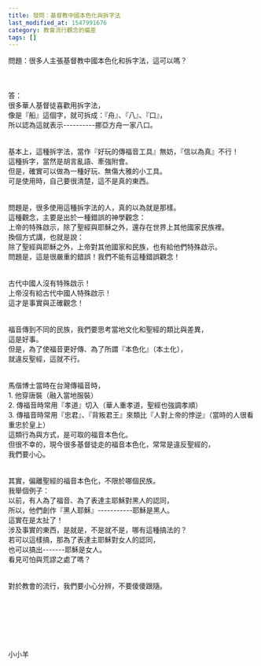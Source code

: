 ```yaml
---
title: 發問：基督教中國本色化與拆字法
last_modified_at: 1547991676
category: 教會流行觀念的偏差
tags: []
---
```


問題：很多人主張基督教中國本色化和拆字法，這可以嗎？<br><br><!--more--><br><br>答：<br>很多華人基督徒喜歡用拆字法，<br>像是『船』這個字，就可拆成：『舟』、『八』、『口』，<br>所以認為這就表示----------挪亞方舟一家八口。<br><br><br>基本上，這種拆字法，當作『好玩的傳福音工具』無妨，『信以為真』不行！<br>這種拆字，當然是胡言亂語、牽強附會。<br>但是，確實可以做為一種好玩、無傷大雅的小工具。<br>可是使用時，自己要很清楚，這不是真的東西。<br> <br><br>問題是，很多使用這種拆字法的人，真的以為就是那樣。<br>這種觀念，主要是出於一種錯誤的神學觀念：<br>上帝的特殊啟示，除了聖經與耶穌之外，還存在世界上其他國家民族裡。<br>換個方式講，也就是說：<br>除了聖經與耶穌之外，上帝對其他國家和民族，也有給他們特殊啟示。<br>問題是，這是很嚴重的錯誤！我們不能有這種錯誤觀念！<br> <br><br>古代中國人沒有特殊啟示！<br>上帝沒有給古代中國人特殊啟示！<br>這才是事實與正確觀念！<br><br><br>福音傳到不同的民族，我們要思考當地文化和聖經的類比與差異，<br>這是好事。<br>但是，為了使福音更好傳、為了所謂『本色化』（本土化），<br>就違反聖經，這就不行。<br><br><br>馬偕博士當時在台灣傳福音時，<br>1.	他穿唐裝（融入當地服裝）<br>2.	傳福音時常用『孝道』切入（華人重孝道，聖經也強調孝順）<br>3.	傳福音時常用『忠君』、『背叛君王』來類比『人對上帝的悖逆』（當時的人很看重忠於皇上）<br>這類行為與方式，是可取的福音本色化。<br>但很不幸的，現今很多基督徒走的福音本色化，常常是違反聖經的，<br>我們要小心。<br><br> <br>其實，偏離聖經的福音本色化，不限於哪個民族。<br>我舉個例子：<br>以前，有人為了福音、為了表達主耶穌對黑人的認同，<br>所以，他們創作『黑人耶穌』-----------耶穌是黑人。<br>這實在是太扯了！<br>涉及事實的東西，是就是，不是就不是，哪有這種搞法的？<br>若可以這樣搞，那為了表達主耶穌對女人的認同，<br>也可以搞出-------耶穌是女人。<br>看見可怕與荒謬之處了嗎？<br><br><br>對於教會的流行，我們要小心分辨，不要傻傻跟隨。<br><br><br><br><br><br><br><br>小小羊<br><br><br><br><br><br><br><br><br><br><br>

